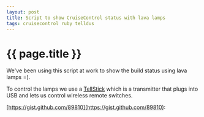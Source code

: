 ```yaml
---
layout: post
title: Script to show CruiseControl status with lava lamps
tags: cruisecontrol ruby telldus
---
```


{{ page.title }}
====

We've been using this script at work to show the build status using lava lamps =).

To control the lamps we use a [TellStick](http://www.telldus.se/products/tellstick)
which is a transmitter that plugs into USB and lets us control wireless remote switches.

[https://gist.github.com/89810](https://gist.github.com/89810):

<script src="https://gist.github.com/89810.js">
</script>
